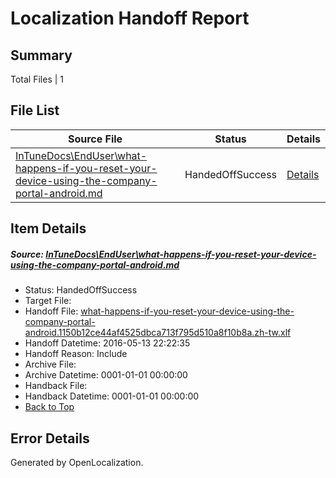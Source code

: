 # <a name='report-top'></a> Localization Handoff Report

## Summary
 Total Files | 1

## File List
 Source File | Status | Details 
 ----------- | ------ | ------- 
 [InTuneDocs\EndUser\what-happens-if-you-reset-your-device-using-the-company-portal-android.md](https://github.com/Microsoft/IntuneDocs-pr/blob/a0ef0a536a797ba40a140adeaea9e3a5b253bfc9/InTuneDocs/EndUser/what-happens-if-you-reset-your-device-using-the-company-portal-android.md) | HandedOffSuccess | [Details](#da5c9d634c84ef8489307b3086835559db04306f443)

## Item Details
##### <a name='da5c9d634c84ef8489307b3086835559db04306f443'></a> Source: [InTuneDocs\EndUser\what-happens-if-you-reset-your-device-using-the-company-portal-android.md](https://github.com/Microsoft/IntuneDocs-pr/blob/a0ef0a536a797ba40a140adeaea9e3a5b253bfc9/InTuneDocs/EndUser/what-happens-if-you-reset-your-device-using-the-company-portal-android.md)
* Status: HandedOffSuccess
* Target File: 
* Handoff File: [what-happens-if-you-reset-your-device-using-the-company-portal-android.1150b12ce44af4525dbca713f795d510a8f10b8a.zh-tw.xlf](https://github.com/Microsoft/EM.handoff/blob/c6695cef11c65e65270fd0b12be9f5e83b7ddc52/ol-handoff/Microsoft/IntuneDocs-pr.zh-tw/master/what-happens-if-you-reset-your-device-using-the-company-portal-android.1150b12ce44af4525dbca713f795d510a8f10b8a.zh-tw.xlf)
* Handoff Datetime: 2016-05-13 22:22:35
* Handoff Reason: Include
* Archive File: 
* Archive Datetime: 0001-01-01 00:00:00
* Handback File: 
* Handback Datetime: 0001-01-01 00:00:00
* [Back to Top](#report-top)


## Error Details

Generated by OpenLocalization.
